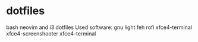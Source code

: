 # dotfiles
bash neovim and i3 dotfiles
Used software:
gnu light
feh
rofi
xfce4-terminal
xfce4-screenshooter
xfce4-terminal
